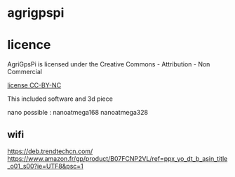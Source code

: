 # agrigpspi

# licence

AgriGpsPi is licensed under the Creative Commons - Attribution - Non Commercial

[license CC-BY-NC](https://creativecommons.org/licenses/by-nc/3.0/fr/)

This included software and 3d piece

nano possible :
nanoatmega168
nanoatmega328

## wifi
https://deb.trendtechcn.com/
https://www.amazon.fr/gp/product/B07FCNP2VL/ref=ppx_yo_dt_b_asin_title_o01_s00?ie=UTF8&psc=1

